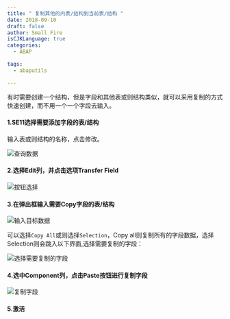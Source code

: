 ```yaml
---
title: " 复制其他的内表/结构到当前表/结构 "
date: 2018-09-10
draft: false
author: Small Fire
isCJKLanguage: true
categories: 
  - ABAP

tags: 
  - abaputils

---
```


有时需要创建一个结构，但是字段和其他表或则结构类似，就可以采用复制的方式快速创建，而不用一个一个字段去输入。

#### 1.SE11选择需要添加字段的表/结构

输入表或则结构的名称，点击修改。

![查询数据](/images/ABAP/copyfield1.png)

#### 2.选择Edit列，并点击选项Transfer Field

![按钮选择](/images/ABAP/copyfield2.png)

#### 3.在弹出框输入需要Copy字段的表/结构

![输入目标数据](/images/ABAP/copyfield3.png)

可以选择`Copy All`或则选择`Selection`，Copy all则复制所有的字段数据，选择Selection则会跳入以下界面,选择需要复制的字段：

![选择需要复制的字段](/images/ABAP/copyfield4.png)

#### 4.选中Component列，点击Paste按钮进行复制字段

![复制字段](/images/ABAP/copyfield5.png)

#### 5.激活

